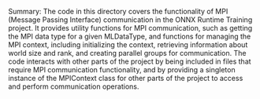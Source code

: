 Summary:
The code in this directory covers the functionality of MPI (Message Passing Interface) communication in the ONNX Runtime Training project. It provides utility functions for MPI communication, such as getting the MPI data type for a given MLDataType, and functions for managing the MPI context, including initializing the context, retrieving information about world size and rank, and creating parallel groups for communication. The code interacts with other parts of the project by being included in files that require MPI communication functionality, and by providing a singleton instance of the MPIContext class for other parts of the project to access and perform communication operations.